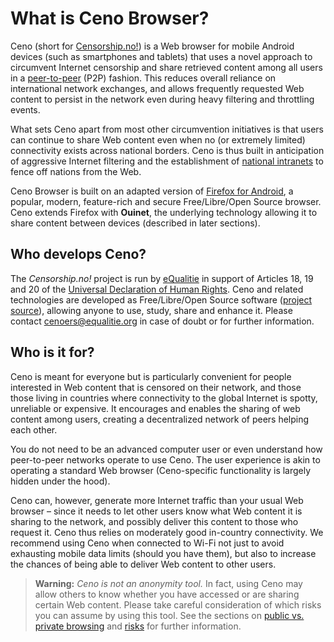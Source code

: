 # What is Ceno Browser?

Ceno (short for [Censorship.no!][]) is a Web browser for mobile Android devices (such as smartphones and tablets) that uses a novel approach to circumvent Internet censorship and share retrieved content among all users in a [peer-to-peer][P2P] (P2P) fashion.  This reduces overall reliance on international network exchanges, and allows frequently requested Web content to persist in the network even during heavy filtering and throttling events.

[Censorship.no!]: https://censorship.no/
[P2P]: https://en.wikipedia.org/wiki/Peer-to-peer

What sets Ceno apart from most other circumvention initiatives is that users can continue to share Web content even when no (or extremely limited) connectivity exists across national borders.  Ceno is thus built in anticipation of aggressive Internet filtering and the establishment of [national intranets][] to fence off nations from the Web.

[national intranets]: https://en.wikipedia.org/wiki/National_intranet

Ceno Browser is built on an adapted version of [Firefox for Android][], a popular, modern, feature-rich and secure Free/Libre/Open Source browser.  Ceno extends Firefox with **Ouinet**, the underlying technology allowing it to share content between devices (described in later sections).

[Firefox for Android]: https://www.mozilla.org/firefox/android/

## Who develops Ceno?

The *Censorship.no!* project is run by [eQualitie][] in support of Articles 18, 19 and 20 of the [Universal Declaration of Human Rights][].  Ceno and related technologies are developed as Free/Libre/Open Source software ([project source][Ceno-repos]), allowing anyone to use, study, share and enhance it.  Please contact <cenoers@equalitie.org> in case of doubt or for further information.

[eQualitie]: https://equalit.ie/
[Universal Declaration of Human Rights]: https://www.un.org/en/universal-declaration-human-rights/
[Ceno-repos]: https://github.com/censorship-no/
    "Ceno source code repositories"

## Who is it for?

Ceno is meant for everyone but is particularly convenient for people interested in Web content that is censored on their network, and those those living in countries where connectivity to the global Internet is spotty, unreliable or expensive.  It encourages and enables the sharing of web content among users, creating a decentralized network of peers helping each other.

You do not need to be an advanced computer user or even understand how peer-to-peer networks operate to use Ceno.  The user experience is akin to operating a standard Web browser (Ceno-specific functionality is largely hidden under the hood).

Ceno can, however, generate more Internet traffic than your usual Web browser – since it needs to let other users know what Web content it is sharing to the network, and possibly deliver this content to those who request it.  Ceno thus relies on moderately good in-country connectivity.  We recommend using Ceno when connected to Wi-Fi not just to avoid exhausting mobile data limits (should you have them), but also to increase the chances of being able to deliver Web content to other users.

> **Warning:** *Ceno is not an anonymity tool.*  In fact, using Ceno may allow others to know whether you have accessed or are sharing certain Web content.  Please take careful consideration of which risks you can assume by using this tool.  See the sections on [public vs. private browsing](../concepts/public-private.md) and [risks](../concepts/risks.md) for further information.
